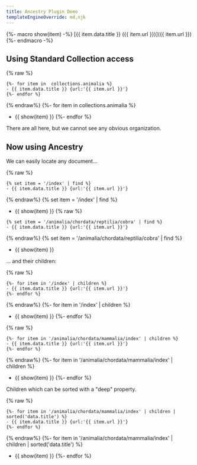 ```yaml
---
title: Ancestry Plugin Demo
templateEngineOverride: md,njk
---
```

{%- macro show(item) -%}
[{{ item.data.title }} ({{ item.url }})]({{ item.url }})
{%- endmacro -%}

## Using Standard Collection access

{% raw %}
```
{%- for item in  collections.animalia %}  
- {{ item.data.title }} {url:'{{ item.url }}'}
{%- endfor %}
```
{% endraw%}
{%- for item in  collections.animalia %}
- {{ show(item) }}
{%- endfor %}

There are all here, but we cannot see any obvious organization.

## Now using Ancestry

We can easily locate any document...

{% raw %}
```
{% set item = '/index' | find %}
- {{ item.data.title }} {url:'{{ item.url }}'}
```
{% endraw%}
{% set item = '/index' | find %}
- {{ show(item) }}
{% raw %}
```
{% set item = '/animalia/chordata/reptilia/cobra' | find %}
- {{ item.data.title }} {url:'{{ item.url }}'}
```
{% endraw%}
{% set item = '/animalia/chordata/reptilia/cobra' | find %}
- {{ show(item) }}

... and their children:

{% raw %}
```
{%- for item in '/index' | children %}
- {{ item.data.title }} {url:'{{ item.url }}'}
{%- endfor %}
```
{% endraw%}
{%- for item in '/index' | children %}
- {{ show(item) }}
{%- endfor %}

{% raw %}
```
{%- for item in '/animalia/chordata/mammalia/index' | children %}
- {{ item.data.title }} {url:'{{ item.url }}'}
{%- endfor %}
```
{% endraw%}
{%- for item in '/animalia/chordata/mammalia/index' | children %}
- {{ show(item) }}
{%- endfor %}

Children which can be sorted with a "deep" property.

{% raw %}
```
{%- for item in '/animalia/chordata/mammalia/index' | children | sorted('data.title') %}
- {{ item.data.title }} {url:'{{ item.url }}'}
{%- endfor %}
```
{% endraw%}
{%- for item in '/animalia/chordata/mammalia/index' | children | sorted('data.title') %}
- {{ show(item) }}
{%- endfor %}
